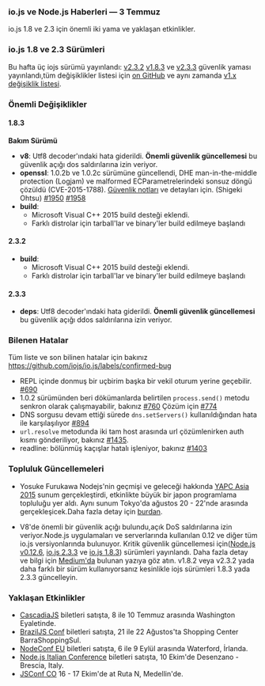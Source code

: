 ### io.js ve Node.js Haberleri — 3 Temmuz
io.js 1.8 ve 2.3 için önemli iki yama ve yaklaşan etkinlikler.

### io.js 1.8 ve 2.3 Sürümleri

Bu hafta üç iojs sürümü yayınlandı: [v2.3.2](https://iojs.org/dist/v2.3.2/) [v1.8.3](https://iojs.org/dist/v1.8.3/) ve [v2.3.3](https://iojs.org/dist/v2.3.3/) güvenlik yaması yayınlandı,tüm değişiklikler listesi için [on GitHub](https://github.com/nodejs/io.js/blob/master/CHANGELOG.md) ve aynı zamanda [v1.x değişiklik listesi](https://github.com/nodejs/io.js/blob/v1.x/CHANGELOG.md).

### Önemli Değişiklikler

#### 1.8.3

**Bakım Sürümü**

* **v8**: Utf8 decoder'ındaki hata giderildi. **Önemli güvenlik güncellemesi** bu güvenlik açığı dos saldırılarına izin veriyor.
* **openssl**: 1.0.2b ve 1.0.2c sürümüne güncellendi, DHE man-in-the-middle protection (Logjam) ve malformed ECParametrelerindeki sonsuz döngü çözüldü (CVE-2015-1788). [Güvenlik notları](https://www.openssl.org/news/secadv_20150611.txt) ve detayları için. (Shigeki Ohtsu) [#1950](https://github.com/nodejs/io.js/pull/1950) [#1958](https://github.com/nodejs/io.js/pull/1958)
* **build**:
  * Microsoft Visual C++ 2015 build desteği eklendi.
  * Farklı distrolar için tarball'lar ve binary'ler build edilmeye başlandı

#### 2.3.2

* **build**:
  * Microsoft Visual C++ 2015 build desteği eklendi.
  * Farklı distrolar için tarball'lar ve binary'ler build edilmeye başlandı

#### 2.3.3

* **deps**: Utf8 decoder'ındaki hata giderildi. **Önemli güvenlik güncellemesi** bu güvenlik açığı ddos saldırılarına izin veriyor.

### Bilenen Hatalar

Tüm liste ve son bilinen hatalar için bakınız https://github.com/iojs/io.js/labels/confirmed-bug 

* REPL içinde donmuş bir uçbirim başka bir vekil oturum yerine geçebilir. [#690](https://github.com/iojs/io.js/issues/690)
* 1.0.2 sürümünden beri dökümanlarda belirtilen `process.send()` metodu senkron olarak çalışmayabilir, bakınız [#760](https://github.com/iojs/io.js/issues/760) Çözüm için [#774](https://github.com/iojs/io.js/issues/774)
* DNS sorgusu devam ettiği sürede `dns.setServers()` kullanıldığından hata ile karşılaşılıyor [#894](https://github.com/iojs/io.js/issues/894)
* `url.resolve` metodunda iki tam host arasında url çözümlenirken auth kısmı gönderiliyor, bakınız [#1435](https://github.com/iojs/io.js/issues/1435).
* readline: bölünmüş kaçışlar hatalı işleniyor, bakınız [#1403](https://github.com/iojs/io.js/issues/1403)

### Topluluk Güncellemeleri

* Yosuke Furukawa Nodejs'nin geçmişi ve geleceği hakkında [YAPC Asia 2015](http://yapcasia.org/2015/) sunum gerçekleştirdi, etkinlikte büyük bir japon programlama topluluğu yer aldı. Aynı sunum Tokyo'da ağustos 20 - 22'nde arasında gerçekleşicek.Daha fazla detay için [burdan](http://yapcasia.org/2015/talk/show/82e93a96-f60e-11e4-907e-8ab37d574c3a).

* V8'de önemli bir güvenlik açığı bulundu,açık DoS saldırılarına izin veriyor.Node.js uygulamaları ve serverlarında kullanılan 0.12 ve diğer tüm io.js versiyonlarında bulunuyor. Kritik güvenlik güncellemesi için([Node.js v0.12.6](http://nodejs.org/dist/v0.12.6/), [io.js 2.3.3](https://iojs.org/dist/v2.3.3/) ve [io.js 1.8.3](https://iojs.org/dist/v1.8.3/)) sürümleri yayınlandı. Daha fazla detay ve bilgi için [Medium'da](https://medium.com/@iojs/important-security-upgrades-for-node-js-and-io-js-8ac14ece5852) bulunan yazıya göz atın. v1.8.2 veya v2.3.2 yada daha farklı bir sürüm kullanıyorsanız kesinlikle iojs sürümleri 1.8.3 yada 2.3.3 güncelleyin.

### Yaklaşan Etkinlikler

* [CascadiaJS](http://2015.cascadiajs.com/) biletleri satışta, 8 ile 10 Temmuz arasında Washington Eyaletinde.
* [BrazilJS Conf](http://braziljs.com.br/) biletleri satışta, 21 ile 22 Ağustos'ta Shopping Center BarraShoppingSul.
* [NodeConf EU](http://nodeconf.eu/) biletleri satışta, 6 ile 9 Eylül arasında Waterford, İrlanda.
* [Node.js Italian Conference](http://nodejsconf.it/) biletleri satışta, 10 Ekim'de Desenzano - Brescia, Italy.
* [JSConf CO](http://www.jsconf.co/) 16 - 17 Ekim'de at Ruta N, Medellin'de.
